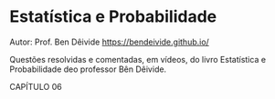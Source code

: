 # Estatística e Probabilidade
Autor: Prof. Ben Dêivide
https://bendeivide.github.io/

Questões resolvidas e comentadas, em vídeos, do livro Estatística e Probabilidade deo professor Bên Dêivide.

CAPÍTULO 06
